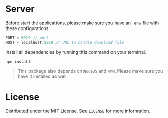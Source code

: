 # Server
Before start the applications, please make sure you have an `.env` file with these configurations.

```jsx
PORT = 5020 // port
HOST = localhost:5020 // URL to handle download file
```

Install all dependencies by running this command on your terminal.

`npm install`

> This package also depends on `NodeJS` and `NPM`. Please make sure you have it installed as well.

# License
Distributed under the MIT License. See `LICENSE` for more information.
